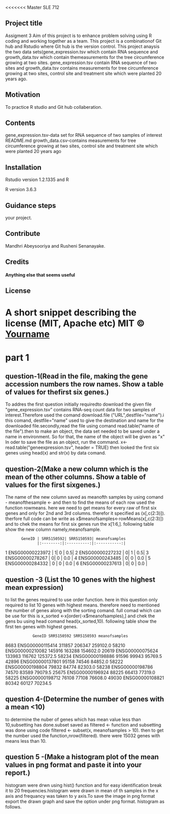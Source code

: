 <<<<<<< Master
SLE 712
## Project title
Assigment 3
Aim of this project is to enhance problem solving using R coding and working together as a team. This project is a combinationof Git hub and Rstudio where Git hub is the version control.
This project anaysis the two data sets(gene_expression.tsv which contain RNA sequence and growth_data.tsv which contain themeasurements for the tree circumference growing at two sites. 
gene_expression.tsv contain RNA sequence of two sites and growth_data.tsv contains measurements for tree circumference growing at two sites, control site and treatment site which were planted 20 years ago.


## Motivation
To practice R studio and Git hub collaberation.

## Contents
gene_expression.tsv-data set for RNA sequence of two samples of interest
README.md
growth_data.csv-contains measurements for tree circumference growing at two sites, control site and treatment site which were planted 20 years ago
## Installation
Rstudio version 1.2.1335 and R

R version 3.6.3

## Guidance steps

your project.
## Contribute
Mandhri Abeysooriya and Rusheni Senanayake.
## Credits

#### Anything else that seems useful
## License
A short snippet describing the license (MIT, Apache etc)
MIT © [Yourname]()
=======



# part 1
## question-1(Read in the file, making the gene accession numbers the row names. Show a table of values for thefirst six genes.)

To addres the first question initially requiredto download the given file "gene_expression.tsv” contains RNA-seq count data for two samples of interest.Therefore used the comand download.file ("URL",destfile="name").i this comand, destfile="name" used to give the destination and name for the downloaded file.secondly,read the file using comand read.table("name of the file").then to make an object, the data set needed to be saved under a name in environment. So for that, the name of the object will be given as "x"
In oder to save the file as an object, run the command. x<-read.table("geneexpression.tsv", header = TRUE)
 then looked the first six genes using head(x) and str(x) by data comand.

## question-2(Make a new column which is the mean of the other columns. Show a table of values for the first sixgenes.)

The name of the new column saved as meanofth samples by using comand - meanofthesample <- and then to find the means of each row used the function rowmeans. here we need to get means for every raw of first six genes and only for 2nd and 3rd columns. therefor it specified as (x[,c(2:3)]). therfore full code can be write as x$meanofsamples<-rowMeans(x[,c(2:3)]) and to chek the means for first six genes run the   x[1:6,].
following table show the new column namely,meanofsample.

           GeneID | SRR5150592| SRR5150593| meanofsamples
                  |:--------:|:----------:|:-----------:|
1 ENSG00000223972 |         1|          0 |          0.5|
2 ENSG00000227232 |         0|          1 |          0.5|
3 ENSG00000278267 |         0|         0  |         0.0 |
4 ENSG00000243485 |         0|          0 |         0.0 |
5 ENSG00000284332 |        0 |         0  |        0.0  |
6 ENSG00000237613 |         0|        0   |         0.0 |
## question -3 (List the 10 genes with the highest mean expression)

to list the genes required to use order function. here in this question only required to list 10 genes with highest means. therefore need to mentioned the number of genes along with the sorting comand. full comad which can be use for this is x_sorted <-x[order(-x$meanofsamples),] and chek the gens bu using head comand head(x_sorted,10).
 following table show the first ten genes with highest genes.
 
                GeneID SRR5150592 SRR5150593 meanofsamples
8683  ENSG00000115414     311857     206347      259102.0
58210 ENSG00000210082     145916     163288      154602.0
20619 ENSG00000075624     133983     116762      125372.5
58234 ENSG00000198886      91596      99943       95769.5
42896 ENSG00000137801      95158      74546       84852.0
58222 ENSG00000198804      79832      84774       82303.0
58238 ENSG00000198786      74570      83589       79079.5
25675 ENSG00000196924      88225      66413       77319.0
58225 ENSG00000198712      76108      77108       76608.0
49030 ENSG00000108821      80342      60127       70234.5

## question 4-(Determine the number of genes with a mean <10)
to determine the nuber of genes which has mean value less than 10,subsetting has done.subset saved as filtered <- function and subsetting was done using code filtered <- subset(x, meanofsamples > 10). then to get the number used the function,nrow(filtered). there were 15032 genes with means less than 10.

## question 5 -(Make a histogram plot of the mean values in png format and paste it into your report.)
histogram were drwn using hist() function and for easy identification break it to 20 frequencies.histogram were drawn in mean of th samples in the x axis and frequancy was taken to y axis.To save the image in png format export the drawn graph and save the option under png format.
histogram as follows.





